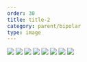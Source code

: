 ```yaml
---
order: 30
title: title-2
category: parent/bipolar
type: image
---
```


![](https://alacolang.ir/kolbeh/static/images/bipolar-1.webp)
![](https://alacolang.ir/kolbeh/static/images/bipolar-2.webp)
![](https://alacolang.ir/kolbeh/static/images/bipolar-3.webp)
![](https://alacolang.ir/kolbeh/static/images/bipolar-4.webp)
![](https://alacolang.ir/kolbeh/static/images/bipolar-5.webp)
![](https://alacolang.ir/kolbeh/static/images/bipolar-6.webp)
![](https://alacolang.ir/kolbeh/static/images/bipolar-7.webp)
![](https://alacolang.ir/kolbeh/static/images/bipolar-8.webp)